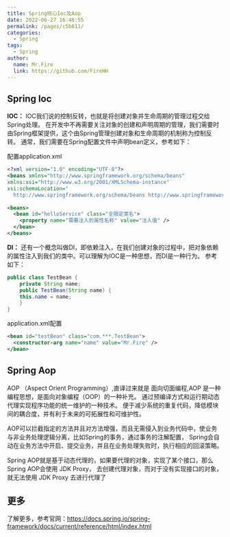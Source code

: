 ```yaml
---
title: Spring核心Ioc及Aop
date: 2022-06-27 16:46:55
permalink: /pages/c5b811/
categories: 
  - Spring
tags: 
  - Spring
author: 
  name: Mr.Fire
  link: https://github.com/FireHH
---
```


## Spring Ioc

**IOC：** 
IOC我们说的控制反转，也就是将创建对象并生命周期的管理过程交给Spring处理。
在开发中不再需要关注对象的创建和声明周期的管理，我们需要时由Spring框架提供，这个由Spring管理创建对象和生命周期的机制称为控制反转。
通常，我们需要在Spring配置文件中声明bean定义，参考如下：

配置application.xml
```xml
<?xml version="1.0" encoding="UTF-8"?>
<beans xmlns="http://www.springframework.org/schema/beans"
xmlns:xsi="http://www.w3.org/2001/XMLSchema-instance"
xsi:schemaLocation="
  http://www.springframework.org/schema/beans http://www.springframework.org/schema/beans/spring-beans.xsd">
 
<beans>
  <bean id="helloService" class="全限定类名">
    <property name="需要注入的属性名称" value="注入值" />
  </bean>
</beans>
```

**DI：**
还有一个概念叫做DI，即依赖注入，在我们创建对象的过程中，把对象依赖的属性注入到我们的类中。可以理解为IOC是一种思想，而DI是一种行为。
参考如下：

```java
public class TestBean {
    private String name;
    public TestBean(String name) {
    this.name = name;
    }
}
```
application.xml配置

```xml
<bean id="testBean" class="com.***.TestBean">
  <constructor-arg name="name" value="Mr.Fire" />
</bean>
```

## Spring Aop
AOP （Aspect Orient Programming）,直译过来就是 面向切面编程,AOP 是一种编程思想，是面向对象编程（OOP）的一种补充。
通过预编译方式和运行期动态代理实现程序功能的统一维护的一种技术。
便于减少系统的重复代码，降低模块间的耦合度，并有利于未来的可拓展性和可维护性。

AOP可以拦截指定的方法并且对方法增强，而且无需侵入到业务代码中，使业务与非业务处理逻辑分离，比如Spring的事务，通过事务的注解配置，
Spring会自动在业务方法中开启、提交业务，并且在业务处理失败时，执行相应的回滚策略。

Spring AOP就是基于动态代理的，如果要代理的对象，实现了某个接口，那么Spring AOP会使用 JDK Proxy，
去创建代理对象，而对于没有实现接口的对象，就无法使用 JDK Proxy 去进行代理了

## 更多
了解更多，参考官网：<https://docs.spring.io/spring-framework/docs/current/reference/html/index.html>